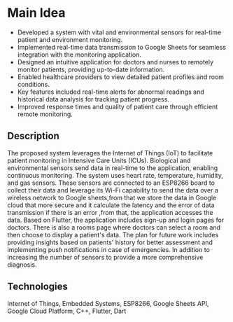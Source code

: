 # Main Idea
- Developed a system with vital and environmental sensors for real-time patient and environment monitoring.
- Implemented real-time data transmission to Google Sheets for seamless integration with the monitoring application.
- Designed an intuitive application for doctors and nurses to remotely monitor patients, providing up-to-date information.
- Enabled healthcare providers to view detailed patient profiles and room conditions.
- Key features included real-time alerts for abnormal readings and historical data analysis for tracking patient progress.
- Improved response times and quality of patient care through efficient remote monitoring.


## Description
The proposed system leverages the Internet of Things (IoT) to facilitate patient monitoring in Intensive Care Units (ICUs). Biological and environmental sensors send data in real-time to the application, enabling continuous monitoring. The system uses heart rate, temperature, humidity, and gas sensors. These sensors are connected to an ESP8266 board to collect their data and leverage its Wi-Fi capability to send the data over a wireless network to Google sheets,from that we store the data in Google cloud that more secure and it calculate the latency and the error of data transmission if there is an error ,from that, the application accesses the data. Based on Flutter, the application includes sign-up and login pages for doctors. There is also a rooms page where doctors can select a room and then choose to display a patient's data. The plan for future work includes providing insights based on patients' history for better assessment and implementing push notifications in case of emergencies. In addition to increasing the number of sensors to provide a more comprehensive diagnosis.


## Technologies
Internet of Things, Embedded Systems, ESP8266, Google Sheets API, Google Cloud Platform, C++, Flutter, Dart
